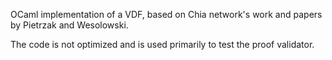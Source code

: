 OCaml implementation of a VDF, based on Chia network's work and papers by Pietrzak and Wesolowski.

The code is not optimized and is used primarily to test the proof validator.

